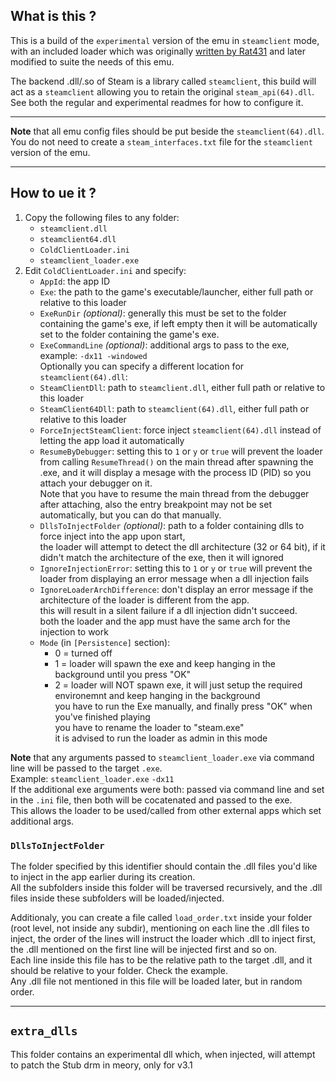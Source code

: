 ## What is this ?
This is a build of the `experimental` version of the emu in `steamclient` mode, with an included loader which was originally [written by Rat431](https://github.com/Rat431/ColdAPI_Steam/tree/master/src/ColdClientLoader) and later modified to suite the needs of this emu.  

The backend .dll/.so of Steam is a library called `steamclient`, this build will act as a `steamclient` allowing you to retain the original `steam_api(64).dll`.  
See both the regular and experimental readmes for how to configure it.

---

**Note** that all emu config files should be put beside the `steamclient(64).dll`.  
You do not need to create a `steam_interfaces.txt` file for the `steamclient` version of the emu.

---

## How to ue it ?
1. Copy the following files to any folder:  
   * `steamclient.dll`
   * `steamclient64.dll`
   * `ColdClientLoader.ini`
   * `steamclient_loader.exe`
2. Edit `ColdClientLoader.ini` and specify:
   * `AppId`: the app ID
   * `Exe`: the path to the game's executable/launcher, either full path or relative to this loader  
   * `ExeRunDir` *(optional)*: generally this must be set to the folder containing the game's exe, if left empty then it will be automatically set to the folder containing the game's exe.  
   * `ExeCommandLine` *(optional)*: additional args to pass to the exe, example: `-dx11 -windowed`  
   Optionally you can specify a different location for `steamclient(64).dll`:  
   * `SteamClientDll`: path to `steamclient.dll`, either full path or relative to this loader  
   * `SteamClient64Dll`: path to `steamclient(64).dll`, either full path or relative to this loader  
   * `ForceInjectSteamClient`: force inject `steamclient(64).dll` instead of letting the app load it automatically  
   * `ResumeByDebugger`: setting this to `1` or `y` or `true` will prevent the loader from calling `ResumeThread()` on the main thread after spawning the .exe, and it will display a mesage with the process ID (PID) so you attach your debugger on it.  
   Note that you have to resume the main thread from the debugger after attaching, also the entry breakpoint may not be set automatically, but you can do that manually.  
   * `DllsToInjectFolder` *(optional)*: path to a folder containing dlls to force inject into the app upon start,  
     the loader will attempt to detect the dll architecture (32 or 64 bit), if it didn't match the architecture of the exe, then it will ignored  
   * `IgnoreInjectionError`: setting this to `1` or `y` or `true` will prevent the loader from displaying an error message when a dll injection fails  
   * `IgnoreLoaderArchDifference`: don't display an error message if the architecture of the loader is different from the app.  
   this will result in a silent failure if a dll injection didn't succeed.  
   both the loader and the app must have the same arch for the injection to work  
   * `Mode` (in `[Persistence]` section):
     - 0 = turned off
     - 1 = loader will spawn the exe and keep hanging in the background until you press "OK"
     - 2 = loader will NOT spawn exe, it will just setup the required environemnt and keep hanging in the background  
       you have to run the Exe manually, and finally press "OK" when you've finished playing  
       you have to rename the loader to "steam.exe"  
       it is advised to run the loader as admin in this mode  


**Note** that any arguments passed to `steamclient_loader.exe` via command line will be passed to the target `.exe`.  
Example: `steamclient_loader.exe` `-dx11`  
If the additional exe arguments were both: passed via command line and set in the `.ini` file, then both will be cocatenated and passed to the exe.  
This allows the loader to be used/called from other external apps which set additional args.  

### `DllsToInjectFolder`  
The folder specified by this identifier should contain the .dll files you'd like to inject in the app earlier during its creation.  
All the subfolders inside this folder will be traversed recursively, and the .dll files inside these subfolders will be loaded/injected.  

Additionaly, you can create a file called `load_order.txt` inside your folder (root level, not inside any subdir), mentioning on each line the .dll files to inject, the order of the lines will instruct the loader which .dll to inject first, the .dll mentioned on the first line will be injected first and so on.  
Each line inside this file has to be the relative path to the target .dll, and it should be relative to your folder. Check the example.  
Any .dll file not mentioned in this file will be loaded later, but in random order.  

---

## `extra_dlls`  
This folder contains an experimental dll which, when injected, will attempt to patch the Stub drm in meory, only for v3.1  
